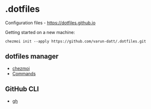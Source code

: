 # .dotfiles
Configuration files -  https://dotfiles.github.io

Getting started on a new machine:
```shell
chezmoi init --apply https://github.com/varun-datt/.dotfiles.git
```

## dotfiles manager
- [chezmoi](https://www.chezmoi.io/)
- [Commands](https://www.chezmoi.io/user-guide/daily-operations/)

## GitHub CLI
- [gh](https://cli.github.com/)
